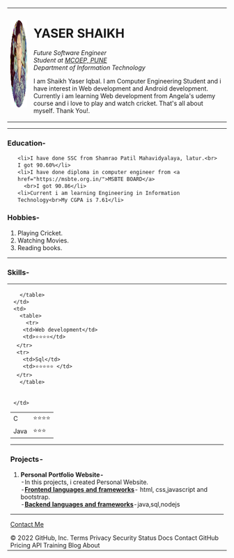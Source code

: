 <!DOCTYPE html>
<html lang="en">
<head>
    <meta charset="UTF-8">
    <meta http-equiv="X-UA-Compatible" content="IE=edge">
    <meta name="viewport" content="width=device-width, initial-scale=1.0">
    <title>Yaser Personal Site</title>
</head>
<body>
 <table cellspacing="15" >
   <tr>
     <td><img src="mypic1-modified.png " width="200" height="200" ></td>
     <td>  <h1>YASER  SHAIKH</h1>
      <p><em>Future Software Engineer</em><br>
      <em> Student at <a href="
        https://moderncoe.edu.in">MCOEP, PUNE</a></em><br>
        <em>Department of Information Technology </em>
      </p>
      <p>I am Shaikh Yaser Iqbal. I am Computer Engineering Student and i have interest in Web development and Android development. Currently i am learning Web development from Angela's udemy course and i love to play and watch cricket. That's all about myself. Thank You!.</p></td>
   </tr>
 </table>
  
 <hr size="3" noshade>

 <!-- Education section -->
  <h3>Education-</h3>
  <ul>

    <li>I have done SSC from Shamrao Patil Mahavidyalaya, latur.<br>
    I got 90.60%</li>
    <li>I have done diploma in computer engineer from <a href="https://msbte.org.in/">MSBTE BOARD</a>
      <br>I got 90.86</li>
    <li>Current i am learning Engineering in Information Technology<br>My CGPA is 7.61</li>
  </ul>

<!-- hobbies section -->
  <h3>Hobbies-</h3>
  <ol type="1">
   <li>Playing Cricket.</li>
   <li>Watching Movies.</li>
   <li>Reading books.</li>
  </ol>
  <hr size="3" noshade>

  <!-- skills section -->
  <h3>Skills-</h3>
 <table cellspacing="10">
  
   <tr>
     <td>
       <table>
         <tr>
           <td>C</td>
           <td>⭐⭐⭐⭐</td>
         </tr>
         <tr>
           <td>Java</td>
           <td>⭐⭐⭐</td>
         </tr>

       </table>
     </td>
     <td>
       <table>
         <tr>
        <td>Web development</td>
        <td>⭐⭐⭐⭐</td>
      </tr>
      <tr>
        <td>Sql</td>
        <td>⭐⭐⭐⭐⭐ </td>
      </tr>
       </table>
         
      
     </td>
   </tr>
 </table>
  <hr size="3" noshade>
  <h3>Projects-
  </h3>
  <ol>
    <li><strong>Personal Portfolio Website-</strong></li>
     -In this projects, i created Personal Website.
    <br>-<strong><u>Frontend languages and frameworks</strong></u>- html, css,javascript and bootstrap.
    <br>-<strong><u>Backend languages and frameworks</strong></u>-java,sql,nodejs <br>
    
  </ol>
  <hr size="3" noshade>
  
  
  <!-- <table border="3">
   <h3>Work Experience-</h3>
   <tr>
     <td>2010-20</td>
     <td>Worked as a Software Developer at Infosys.</td>
   </tr>
   <tr>
     <td>2020-Present</td>
     <td>Working as a Senior Software Developer</td>
   </tr>
  </table> -->
  <!-- <hr size="3" noshade> -->
  <a href="contact.html">Contact Me</a>
  <br>
</body>
</html>
© 2022 GitHub, Inc.
Terms
Privacy
Security
Status
Docs
Contact GitHub
Pricing
API
Training
Blog
About

